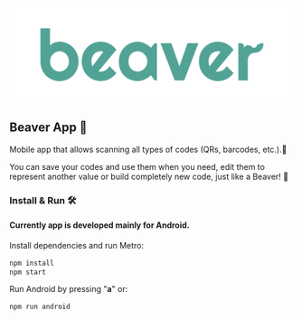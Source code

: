 ![image info](./docs/images/beaverLogo.png)

## Beaver App 🦫

Mobile app that allows scanning all types of codes (QRs, barcodes, etc.).📱

You can save your codes and use them when you need, edit them to represent another value or build completely new code,
just like a Beaver! 🦫

### Install & Run 🛠️

#### Currently app is developed mainly for Android.

Install dependencies and run Metro:
```
npm install
npm start
```

Run Android by pressing "**a**" or:
```
npm run android
```
